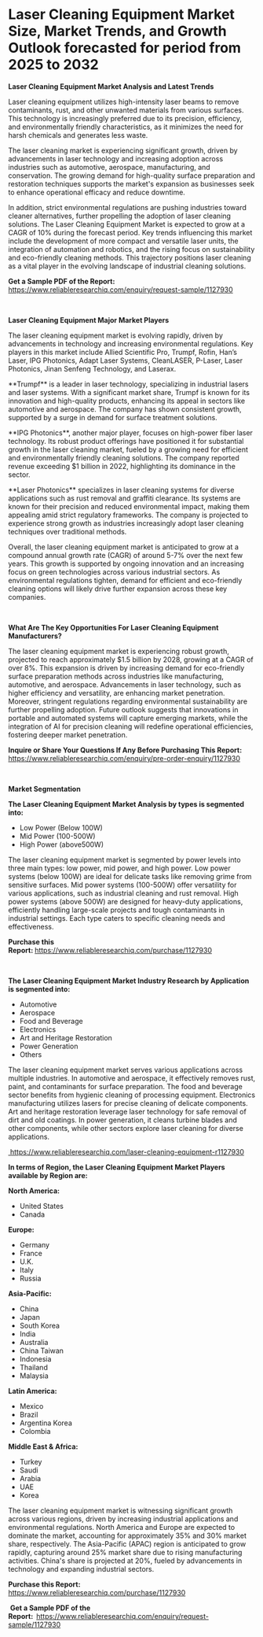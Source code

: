 <p><h1>Laser Cleaning Equipment Market Size, Market Trends, and Growth Outlook forecasted for period from 2025 to 2032</h1></p><p><strong>Laser Cleaning Equipment Market Analysis and Latest Trends</strong></p>
<p><p>Laser cleaning equipment utilizes high-intensity laser beams to remove contaminants, rust, and other unwanted materials from various surfaces. This technology is increasingly preferred due to its precision, efficiency, and environmentally friendly characteristics, as it minimizes the need for harsh chemicals and generates less waste. </p><p>The laser cleaning market is experiencing significant growth, driven by advancements in laser technology and increasing adoption across industries such as automotive, aerospace, manufacturing, and conservation. The growing demand for high-quality surface preparation and restoration techniques supports the market's expansion as businesses seek to enhance operational efficacy and reduce downtime.</p><p>In addition, strict environmental regulations are pushing industries toward cleaner alternatives, further propelling the adoption of laser cleaning solutions. The Laser Cleaning Equipment Market is expected to grow at a CAGR of 10% during the forecast period. Key trends influencing this market include the development of more compact and versatile laser units, the integration of automation and robotics, and the rising focus on sustainability and eco-friendly cleaning methods. This trajectory positions laser cleaning as a vital player in the evolving landscape of industrial cleaning solutions.</p></p>
<p><strong>Get a Sample PDF of the Report:&nbsp;</strong> <a href="https://www.reliableresearchiq.com/enquiry/request-sample/1127930?utm_campaign=2336&utm_medium=2&utm_source=Github&utm_content=ia&utm_term=17042025&utm_id=laser-cleaning-equipment">https://www.reliableresearchiq.com/enquiry/request-sample/1127930</a></p>
<p>&nbsp;</p>
<p><strong>Laser Cleaning Equipment Major Market Players</strong></p>
<p><p>The laser cleaning equipment market is evolving rapidly, driven by advancements in technology and increasing environmental regulations. Key players in this market include Allied Scientific Pro, Trumpf, Rofin, Han’s Laser, IPG Photonics, Adapt Laser Systems, CleanLASER, P-Laser, Laser Photonics, Jinan Senfeng Technology, and Laserax.</p><p>**Trumpf** is a leader in laser technology, specializing in industrial lasers and laser systems. With a significant market share, Trumpf is known for its innovation and high-quality products, enhancing its appeal in sectors like automotive and aerospace. The company has shown consistent growth, supported by a surge in demand for surface treatment solutions. </p><p>**IPG Photonics**, another major player, focuses on high-power fiber laser technology. Its robust product offerings have positioned it for substantial growth in the laser cleaning market, fueled by a growing need for efficient and environmentally friendly cleaning solutions. The company reported revenue exceeding $1 billion in 2022, highlighting its dominance in the sector.</p><p>**Laser Photonics** specializes in laser cleaning systems for diverse applications such as rust removal and graffiti clearance. Its systems are known for their precision and reduced environmental impact, making them appealing amid strict regulatory frameworks. The company is projected to experience strong growth as industries increasingly adopt laser cleaning techniques over traditional methods.</p><p>Overall, the laser cleaning equipment market is anticipated to grow at a compound annual growth rate (CAGR) of around 5-7% over the next few years. This growth is supported by ongoing innovation and an increasing focus on green technologies across various industrial sectors. As environmental regulations tighten, demand for efficient and eco-friendly cleaning options will likely drive further expansion across these key companies.</p></p>
<p>&nbsp;</p>
<p><strong>What Are The Key Opportunities For Laser Cleaning Equipment Manufacturers?</strong></p>
<p><p>The laser cleaning equipment market is experiencing robust growth, projected to reach approximately $1.5 billion by 2028, growing at a CAGR of over 8%. This expansion is driven by increasing demand for eco-friendly surface preparation methods across industries like manufacturing, automotive, and aerospace. Advancements in laser technology, such as higher efficiency and versatility, are enhancing market penetration. Moreover, stringent regulations regarding environmental sustainability are further propelling adoption. Future outlook suggests that innovations in portable and automated systems will capture emerging markets, while the integration of AI for precision cleaning will redefine operational efficiencies, fostering deeper market penetration.</p></p>
<p><strong>Inquire or Share Your Questions If Any Before Purchasing This Report:</strong> <a href="https://www.reliableresearchiq.com/enquiry/pre-order-enquiry/1127930?utm_campaign=2336&utm_medium=2&utm_source=Github&utm_content=ia&utm_term=17042025&utm_id=laser-cleaning-equipment">https://www.reliableresearchiq.com/enquiry/pre-order-enquiry/1127930</a></p>
<p>&nbsp;</p>
<p><strong>Market Segmentation</strong></p>
<p><strong>The Laser Cleaning Equipment Market Analysis by types is segmented into:</strong></p>
<p><ul><li>Low Power (Below 100W)</li><li>Mid Power (100-500W)</li><li>High Power (above500W)</li></ul></p>
<p><p>The laser cleaning equipment market is segmented by power levels into three main types: low power, mid power, and high power. Low power systems (below 100W) are ideal for delicate tasks like removing grime from sensitive surfaces. Mid power systems (100-500W) offer versatility for various applications, such as industrial cleaning and rust removal. High power systems (above 500W) are designed for heavy-duty applications, efficiently handling large-scale projects and tough contaminants in industrial settings. Each type caters to specific cleaning needs and effectiveness.</p></p>
<p><strong>Purchase this Report:&nbsp;</strong><a href="https://www.reliableresearchiq.com/purchase/1127930?utm_campaign=2336&utm_medium=2&utm_source=Github&utm_content=ia&utm_term=17042025&utm_id=laser-cleaning-equipment">https://www.reliableresearchiq.com/purchase/1127930</a></p>
<p>&nbsp;</p>
<p><strong>The Laser Cleaning Equipment Market Industry Research by Application is segmented into:</strong></p>
<p><ul><li>Automotive</li><li>Aerospace</li><li>Food and Beverage</li><li>Electronics</li><li>Art and Heritage Restoration</li><li>Power Generation</li><li>Others</li></ul></p>
<p><p>The laser cleaning equipment market serves various applications across multiple industries. In automotive and aerospace, it effectively removes rust, paint, and contaminants for surface preparation. The food and beverage sector benefits from hygienic cleaning of processing equipment. Electronics manufacturing utilizes lasers for precise cleaning of delicate components. Art and heritage restoration leverage laser technology for safe removal of dirt and old coatings. In power generation, it cleans turbine blades and other components, while other sectors explore laser cleaning for diverse applications.</p></p>
<p><a href="https://www.reliableresearchiq.com/laser-cleaning-equipment-r1127930?utm_campaign=2336&utm_medium=2&utm_source=Github&utm_content=ia&utm_term=17042025&utm_id=laser-cleaning-equipment">&nbsp;https://www.reliableresearchiq.com/laser-cleaning-equipment-r1127930</a></p>
<p><strong>In terms of Region, the Laser Cleaning Equipment Market Players available by Region are:</strong></p>
<p>
    <p> <strong> North America: </strong>
        <ul>
            <li>United States</li>
            <li>Canada</li>
        </ul>
        </p> 
    <p> <strong> Europe: </strong>
        <ul>
            <li>Germany</li>
            <li>France</li>
            <li>U.K.</li>
            <li>Italy</li>
            <li>Russia</li>
        </ul>
        </p> 
    <p> <strong> Asia-Pacific: </strong>
        <ul>
            <li>China</li>
            <li>Japan</li>
            <li>South Korea</li>
            <li>India</li>
            <li>Australia</li>
            <li>China Taiwan</li>
            <li>Indonesia</li>
            <li>Thailand</li>
            <li>Malaysia</li>
        </ul>
        </p> 
    <p> <strong> Latin America: </strong>
        <ul>
            <li>Mexico</li>
            <li>Brazil</li>
            <li>Argentina Korea</li>
            <li>Colombia</li>
        </ul>
        </p> 
    <p> <strong> Middle East & Africa: </strong>
        <ul>
            <li>Turkey</li>
            <li>Saudi</li>
            <li>Arabia</li>
            <li>UAE</li>
            <li>Korea</li>
        </ul>
    </p>
    </p>
<p><p>The laser cleaning equipment market is witnessing significant growth across various regions, driven by increasing industrial applications and environmental regulations. North America and Europe are expected to dominate the market, accounting for approximately 35% and 30% market share, respectively. The Asia-Pacific (APAC) region is anticipated to grow rapidly, capturing around 25% market share due to rising manufacturing activities. China's share is projected at 20%, fueled by advancements in technology and expanding industrial sectors.</p></p>
<p><strong>Purchase this Report: </strong><a href="https://www.reliableresearchiq.com/purchase/1127930?utm_campaign=2336&utm_medium=2&utm_source=Github&utm_content=ia&utm_term=17042025&utm_id=laser-cleaning-equipment">https://www.reliableresearchiq.com/purchase/1127930</a></p>
<p>&nbsp;<strong>Get a Sample PDF of the Report:&nbsp;&nbsp;</strong><a href="https://www.reliableresearchiq.com/enquiry/request-sample/1127930?utm_campaign=2336&utm_medium=2&utm_source=Github&utm_content=ia&utm_term=17042025&utm_id=laser-cleaning-equipment">https://www.reliableresearchiq.com/enquiry/request-sample/1127930</a></p>
<p><strong></strong></p>
<p><p></p><p></p><p></p></p>